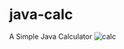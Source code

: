 # java-calc
A Simple Java Calculator
![calc](https://github.com/csw-ciaran/java-calc/assets/131766814/2a4ccb69-5eef-4979-8ee6-43dd88196555)
